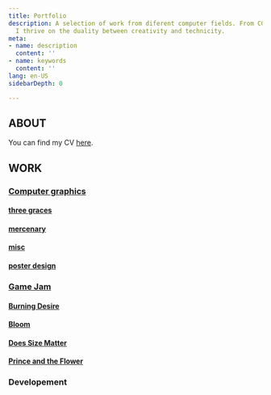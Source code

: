 ```yaml
---
title: Portfolio
description: A selection of work from diferent computer fields. From CGI to programming,
  I thrive on the duality between creativity and technicity.
meta:
- name: description
  content: ''
- name: keywords
  content: ''
lang: en-US
sidebarDepth: 0

---
```

## ABOUT

<frame-rose img="/img/ui_about_me.png" />

You can find my CV [here](cv/).

## WORK

### [Computer graphics](cg/)

#### [three graces](cg/three-graces)

#### [mercenary](cg/mercenary)

#### [misc](cg/misc)

#### [poster design](cg/poster-design)

### [Game Jam](gj/)

#### [Burning Desire](gj/burning-desire)

#### [Bloom](gj/bloom)

#### [Does Size Matter](gj/does-size-matter)

#### [Prince and the Flower](gj/prince-and-the-flower)

### Developement